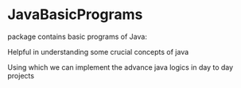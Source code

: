 # JavaBasicPrograms

package contains basic programs of Java:

Helpful in understanding some crucial concepts of java

Using which we can implement the advance java logics in day to day projects

